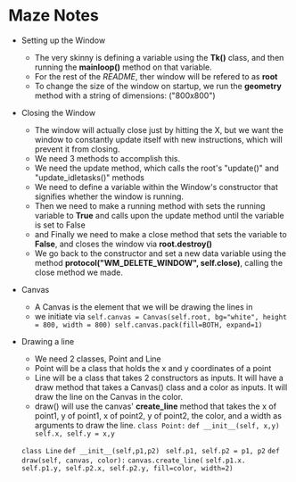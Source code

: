 # Maze Notes

- Setting up the Window
    - The very skinny is defining a variable using the **Tk()** class, and then running the **mainloop()** method on that variable.
    - For the rest of the *README*, ther window will be refered to as **root**
    - To change the size of the window on startup, we run the **geometry** method with a string of dimensions: ("800x800")

- Closing the Window
    - The window will actually close just by hitting the X, but we want the window to constantly update itself with new instructions, which will prevent it from closing.
    - We need 3 methods to accomplish this.
    - We need the update method, which calls the root's "update()" and "update_idletasks()" methods
    - We need to define a variable within the Window's constructor that signifies whether the window is running.
    - Then we need to make a running method with sets the running variable to **True** and calls upon the update method until the variable is set to False
    - and Finally we need to make a close method that sets the variable to **False**, and closes the window via **root.destroy()**
    - We go back to the constructor and set a new data variable using the method **protocol("WM_DELETE_WINDOW", self.close)**, calling the close method we made.

- Canvas
    - A Canvas is the element that we will be drawing the lines in
    - we initiate via
    `self.canvas = Canvas(self.root, bg="white", height = 800, width = 800)
     self.canvas.pack(fill=BOTH, expand=1)`

- Drawing a line
    - We need 2 classes, Point and Line
    - Point will be a class that holds the x and y coordinates of a point
    - Line will be a class that takes 2 constructors as inputs. It will have a draw method that takes a Canvas() class and a color as inputs. It will draw the line on the Canvas in the color.
    - draw() will use the canvas' **create_line** method that takes the x of point1, y of point1, x of point2, y of point2, the color, and a width as arguments to draw the line.
    `class Point:`
    `def __init__(self, x,y)`
    ` self.x, self.y = x,y`

    `class Line`
    `def __init__(self,p1,p2)`
    ` self.p1, self.p2 = p1, p2`
    `def draw(self, canvas, color):`
    `canvas.create_line(`
    `self.p1.x. self.p1.y, self.p2.x, self.p2.y, fill=color, width=2)`